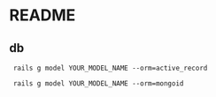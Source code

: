 # README

## db
```
 rails g model YOUR_MODEL_NAME --orm=active_record

```
```
 rails g model YOUR_MODEL_NAME --orm=mongoid
```